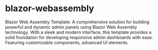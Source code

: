 # blazor-webassembly
Blazor Web Assembly Template: A comprehensive solution for building powerful and dynamic admin panels using Blazor Web Assembly technology. With a sleek and modern interface, this template provides a solid foundation for developing responsive admin dashboards with ease. Featuring customizable components, advanced UI elements.
